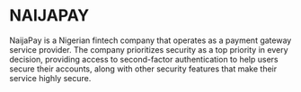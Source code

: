 # NAIJAPAY
NaijaPay is a Nigerian fintech company that operates as a payment gateway service provider. The company prioritizes security as a top priority in every decision, providing access to second-factor authentication to help users secure their accounts, along with other security features that make their service highly secure. 
